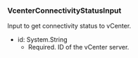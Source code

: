 ### VcenterConnectivityStatusInput
Input to get connectivity status to vCenter.

- id: System.String
  - Required. ID of the vCenter server.
